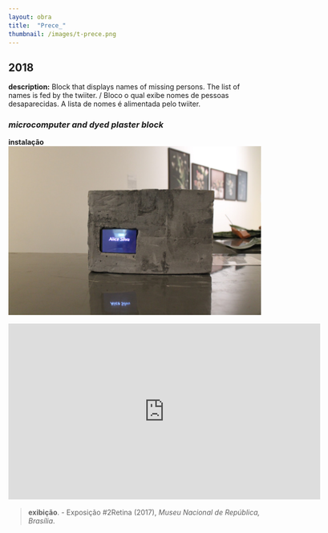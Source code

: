 ```yaml
---
layout: obra
title:  "Prece_"
thumbnail: /images/t-prece.png
---
```


2018
------
**description:** Block that displays names of missing persons. The list of names is fed by the twiiter. / Bloco o qual exibe nomes de pessoas desaparecidas. A lista de nomes é alimentada pelo twiiter.
### *microcomputer and dyed plaster block*
**instalação**
![Imagem obra Prece](/images/prece.jpeg)
<iframe width="622.06" height="349.91" src="https://www.youtube.com/embed/iwPo1AzpO6o?controls=0" frameborder="0" allow="accelerometer; autoplay; encrypted-media; gyroscope; picture-in-picture" allowfullscreen></iframe>

>**exibição**. - Exposição #2Retina (2017), *Museu Nacional de República, Brasília*.
